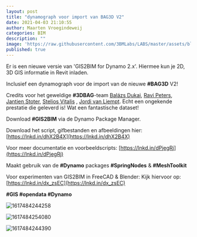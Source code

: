 ```yaml
---
layout: post
title: "dynamograph voor import van BAG3D V2"
date: 2021-04-03 21:10:55
author: Maarten Vroegindeweij
categories: BIM
description: ""
image: 'https://raw.githubusercontent.com/3BMLabs/LABS/master/assets/blog_assets/2021-04-03/1617484244258.jpg'
published: true
---
```


Er is een nieuwe versie van 'GIS2BIM for Dynamo 2.x'. Hiermee kun je 2D, 3D GIS informatie in Revit inladen.

Inclusief een dynamograph voor de import van de nieuwe **#BAG3D** V2!

Credits voor het geweldige **#3DBAG**-team [Balázs Dukai](https://www.linkedin.com/in/ACoAAAvO1goBoPmSL4ssIZfWgIuCwDjGJ6INWmg?lipi=urn%3Ali%3Apage%3Ad_flagship3_detail_base%3BjQDmOKB5TfesP97o%2FXhpBw%3D%3D), [Ravi Peters](https://www.linkedin.com/in/ACoAAAR3rOkBK8cm-0n82F4XddiyFbbrCz_0GrU?lipi=urn%3Ali%3Apage%3Ad_flagship3_detail_base%3BjQDmOKB5TfesP97o%2FXhpBw%3D%3D), [Jantien Stoter](https://www.linkedin.com/in/ACoAAAEWPkYBIvv2h3LqJYVuAuF168KH4PMOXls?lipi=urn%3Ali%3Apage%3Ad_flagship3_detail_base%3BjQDmOKB5TfesP97o%2FXhpBw%3D%3D), [Stelios Vitalis](https://www.linkedin.com/in/ACoAABG-xzcBmI9n8gOroy7Sg45WNqsfjgfez3I?lipi=urn%3Ali%3Apage%3Ad_flagship3_detail_base%3BjQDmOKB5TfesP97o%2FXhpBw%3D%3D) , [Jordi van Liempt](https://www.linkedin.com/in/ACoAACRpQKMBVvWMqp4mvjqqG0z8AA_YYex6VEo?lipi=urn%3Ali%3Apage%3Ad_flagship3_detail_base%3BjQDmOKB5TfesP97o%2FXhpBw%3D%3D). Echt een ongekende prestatie die geleverd is! Wat een fantastische dataset!

Download **#GIS2BIM** via de Dynamo Package Manager.

Download het script, gifbestanden en afbeeldingen hier: [https://lnkd.in/dhX2B4X](https://lnkd.in/dhX2B4X)

Voor meer documentatie en voorbeeldscripts: [https://lnkd.in/dPjegRj](https://lnkd.in/dPjegRj)

Maakt gebruik van de **#Dynamo** packages **#SpringNodes** & **#MeshToolkit**

Voor experimenten van GIS2BIM in FreeCAD & Blender: Kijk hiervoor op: <br>
[https://lnkd.in/dx_zsEC](https://lnkd.in/dx_zsEC)

**#GIS #opendata #Dynamo**

![1617484244258](https://raw.githubusercontent.com/3BMLabs/LABS/master/assets/blog_assets/2021-04-03/1617484244258.jpg)

![1617484254080](https://raw.githubusercontent.com/3BMLabs/LABS/master/assets/blog_assets/2021-04-03/1617484254080.gif)

![1617484244390](https://raw.githubusercontent.com/3BMLabs/LABS/master/assets/blog_assets/2021-04-03/1617484244390.jpg)